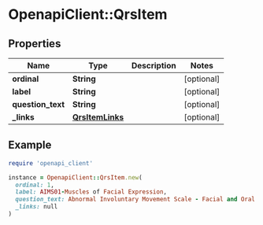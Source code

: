 # OpenapiClient::QrsItem

## Properties

| Name | Type | Description | Notes |
| ---- | ---- | ----------- | ----- |
| **ordinal** | **String** |  | [optional] |
| **label** | **String** |  | [optional] |
| **question_text** | **String** |  | [optional] |
| **_links** | [**QrsItemLinks**](QrsItemLinks.md) |  | [optional] |

## Example

```ruby
require 'openapi_client'

instance = OpenapiClient::QrsItem.new(
  ordinal: 1,
  label: AIMS01-Muscles of Facial Expression,
  question_text: Abnormal Involuntary Movement Scale - Facial and Oral Movements, Muscles of facial expression, e.g., movements of forehead, eyebrows, periorbital area, cheeks. Include frowning, blinking, grimacing of upper face.,
  _links: null
)
```

